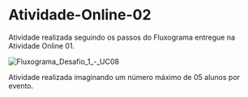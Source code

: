 # Atividade-Online-02

Atividade realizada seguindo os passos do Fluxograma entregue na Atividade Online 01.

![Fluxograma_Desafio_1_-_UC08](https://user-images.githubusercontent.com/104948378/170143285-abf40746-63a9-4d12-8ddd-a33319475e41.png)


Atividade realizada imaginando um número máximo de 05 alunos por evento.

